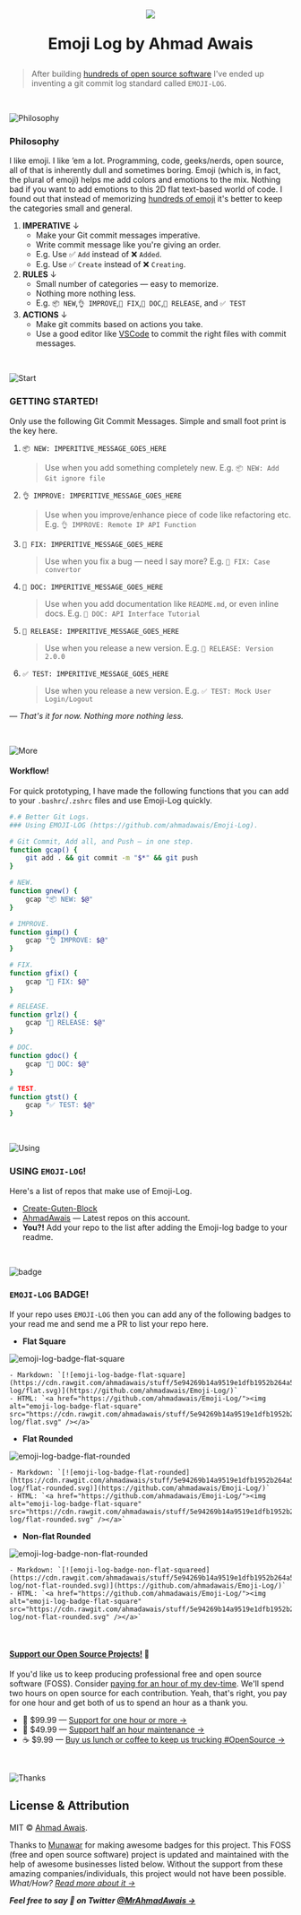 <h1 align="center">
  <img src="https://on.ahmda.ws/pXeE/c" />

  Emoji Log by Ahmad Awais
</h1>

> After building [hundreds of open source software](https://github.com/ahmadawais) I've ended up inventing a git commit log standard called `EMOJI-LOG`.

<br />

![Philosophy](https://on.ahmda.ws/orq5/c)

### Philosophy

I like emoji. I like ’em a lot. Programming, code, geeks/nerds, open source, all of that is inherently dull and sometimes boring. Emoji (which is, in fact, the plural of emoji) helps me add colors and emotions to the mix. Nothing bad if you want to add emotions to this 2D flat text-based world of code. I found out that instead of memorizing [hundreds of emoji](https://gitmoji.carloscuesta.me/) it's better to keep the categories small and general.


1. **IMPERATIVE** ↓
	- Make your Git commit messages imperative.
	- Write commit message like you're giving an order.
	- E.g. Use ✅ `Add` instead of ❌ `Added`.
	- E.g. Use ✅ `Create` instead of ❌ `Creating`.
1. **RULES** ↓
	- Small number of categories — easy to memorize.
	- Nothing more nothing less.
	- E.g. `📦 NEW`,`👌 IMPROVE`,`🐛 FIX`,`📖 DOC`,`🚀 RELEASE`, and `✅ TEST`
1. **ACTIONS** ↓
	- Make git commits based on actions you take.
	- Use a good editor like [VSCode](https://code.visualstudio.com/) to commit the right files with commit messages.
<br />


![Start](https://on.ahmda.ws/osd3/c)

### GETTING STARTED!

Only use the following Git Commit Messages. Simple and small foot print is the key here.

1. `📦 NEW: IMPERITIVE_MESSAGE_GOES_HERE`
	> Use when you add something completely new.
	> E.g. `📦 NEW: Add Git ignore file`

1. `👌 IMPROVE: IMPERITIVE_MESSAGE_GOES_HERE`
	> Use when you improve/enhance piece of code like refactoring etc.
	> E.g. `👌 IMPROVE: Remote IP API Function`

1. `🐛 FIX: IMPERITIVE_MESSAGE_GOES_HERE`
	> Use when you fix a bug — need I say more?
	> E.g. `🐛 FIX: Case convertor`

1. `📖 DOC: IMPERITIVE_MESSAGE_GOES_HERE`
	> Use when you add documentation like `README.md`, or even inline docs.
	> E.g. `📖 DOC: API Interface Tutorial`


1. `🚀 RELEASE: IMPERITIVE_MESSAGE_GOES_HERE`
	> Use when you release a new version.
	> E.g. `🚀 RELEASE: Version 2.0.0`


1. `✅ TEST: IMPERITIVE_MESSAGE_GOES_HERE`
	> Use when you release a new version.
	> E.g. `✅ TEST: Mock User Login/Logout`

_— That's it for now. Nothing more nothing less._


<br />

![More](https://on.ahmda.ws/orsm/c)

#### Workflow!

For quick prototyping, I have made the following functions that you can add to your `.bashrc`/`.zshrc` files and use Emoji-Log quickly.


```sh
#.# Better Git Logs.
### Using EMOJI-LOG (https://github.com/ahmadawais/Emoji-Log).

# Git Commit, Add all, and Push — in one step.
function gcap() {
	git add . && git commit -m "$*" && git push
}

# NEW.
function gnew() {
	gcap "📦 NEW: $@"
}

# IMPROVE.
function gimp() {
	gcap "👌 IMPROVE: $@"
}

# FIX.
function gfix() {
	gcap "🐛 FIX: $@"
}

# RELEASE.
function grlz() {
	gcap "🚀 RELEASE: $@"
}

# DOC.
function gdoc() {
	gcap "📖 DOC: $@"
}

# TEST.
function gtst() {
	gcap "✅ TEST: $@"
}
```

<br />

![Using](https://on.ahmda.ws/rP6e/c)

### USING `EMOJI-LOG`!

Here's a list of repos that make use of Emoji-Log.

- [Create-Guten-Block](https://github.com/ahmadawais/create-guten-block/commits/master)
- [AhmadAwais](https://github.com/ahmadawais) — Latest repos on this account.
- **You?!** Add your repo to the list after adding the Emoji-log badge to your readme.


<br />

![badge](https://on.ahmda.ws/rOMZ/c)

### `EMOJI-LOG` BADGE!

If your repo uses `EMOJI-LOG` then you can add any of the following badges to your read me and send me a PR to list your repo here.

- **Flat Square**

![emoji-log-badge-flat-square](https://cdn.rawgit.com/ahmadawais/stuff/5e94269b14a9519e1dfb1952b264a5373cdbd1cf/emoji-log/flat.svg)

	- Markdown: `[![emoji-log-badge-flat-square](https://cdn.rawgit.com/ahmadawais/stuff/5e94269b14a9519e1dfb1952b264a5373cdbd1cf/emoji-log/flat.svg)](https://github.com/ahmadawais/Emoji-Log/)`
	- HTML: `<a href="https://github.com/ahmadawais/Emoji-Log/"><img alt="emoji-log-badge-flat-square" src="https://cdn.rawgit.com/ahmadawais/stuff/5e94269b14a9519e1dfb1952b264a5373cdbd1cf/emoji-log/flat.svg" /></a>`

- **Flat Rounded**

![emoji-log-badge-flat-rounded](https://cdn.rawgit.com/ahmadawais/stuff/5e94269b14a9519e1dfb1952b264a5373cdbd1cf/emoji-log/flat-rounded.svg)

	- Markdown: `[![emoji-log-badge-flat-rounded](https://cdn.rawgit.com/ahmadawais/stuff/5e94269b14a9519e1dfb1952b264a5373cdbd1cf/emoji-log/flat-rounded.svg)](https://github.com/ahmadawais/Emoji-Log/)`
	- HTML: `<a href="https://github.com/ahmadawais/Emoji-Log/"><img alt="emoji-log-badge-flat-square" src="https://cdn.rawgit.com/ahmadawais/stuff/5e94269b14a9519e1dfb1952b264a5373cdbd1cf/emoji-log/flat-rounded.svg" /></a>`
	
- **Non-flat Rounded**

![emoji-log-badge-non-flat-rounded](https://cdn.rawgit.com/ahmadawais/stuff/5e94269b14a9519e1dfb1952b264a5373cdbd1cf/emoji-log/not-flat-rounded.svg)

	- Markdown: `[![emoji-log-badge-non-flat-squareed](https://cdn.rawgit.com/ahmadawais/stuff/5e94269b14a9519e1dfb1952b264a5373cdbd1cf/emoji-log/not-flat-rounded.svg)](https://github.com/ahmadawais/Emoji-Log/)`
	- HTML: `<a href="https://github.com/ahmadawais/Emoji-Log/"><img alt="emoji-log-badge-flat-square" src="https://cdn.rawgit.com/ahmadawais/stuff/5e94269b14a9519e1dfb1952b264a5373cdbd1cf/emoji-log/not-flat-rounded.svg" /></a>`
	

<br>

#### [**Support our Open Source Projects!**](https://pay.paddle.com/checkout/515568) 🎩

If you'd like us to keep producing professional free and open source software (FOSS). Consider [paying for an hour of my dev-time](https://pay.paddle.com/checkout/515568). We'll spend two hours on open source for each contribution. Yeah, that's right, you pay for one hour and get both of us to spend an hour as a thank you.
- 🚀  $99.99 — [Support for one hour or more →](https://pay.paddle.com/checkout/515568)
- 🔰  $49.99 — [Support half an hour maintenance →](https://pay.paddle.com/checkout/527253)
- ☕️  $9.99 — [Buy us lunch or coffee to keep us trucking #OpenSource →](https://pay.paddle.com/checkout/527254)

<br>

![Thanks](https://on.ahmda.ws/orkW/c)

## License & Attribution

MIT © [Ahmad Awais](https://AhmadAwais.com/).

Thanks to [Munawar](https://munwr.com/) for making awesome badges for this project. This FOSS (free and open source software) project is updated and maintained with the help of awesome businesses listed below. Without the support from these amazing companies/individuals, this project would not have been possible. _What/How? [Read more about it →](https://WPCouple.com/partners)_

**_Feel free to say 👋 on Twitter [@MrAhmadAwais →](https://twitter.com/mrahmadawais/)_**

